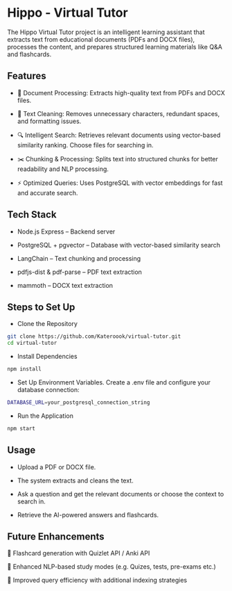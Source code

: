 # Hippo - Virtual Tutor

The Hippo Virtual Tutor project is an intelligent learning assistant that extracts text from educational documents (PDFs and DOCX files), processes the content, and prepares structured learning materials like Q&A and flashcards.

## Features 

- 📄 Document Processing: Extracts high-quality text from PDFs and DOCX files.

- 🧹 Text Cleaning: Removes unnecessary characters, redundant spaces, and formatting issues.

- 🔍 Intelligent Search: Retrieves relevant documents using vector-based similarity ranking. Choose files for searching in.

- ✂️ Chunking & Processing: Splits text into structured chunks for better readability and NLP processing.

- ⚡ Optimized Queries: Uses PostgreSQL with vector embeddings for fast and accurate search.

## Tech Stack

- Node.js Express – Backend server

- PostgreSQL + pgvector – Database with vector-based similarity search

- LangChain – Text chunking and processing

- pdfjs-dist & pdf-parse – PDF text extraction

- mammoth – DOCX text extraction

## Steps to Set Up

- Clone the Repository
```bash
git clone https://github.com/Kateroook/virtual-tutor.git
cd virtual-tutor
```
- Install Dependencies
```bash
npm install
```
- Set Up Environment Variables. Create a .env file and configure your database connection:
```bash
DATABASE_URL=your_postgresql_connection_string
```
- Run the Application
```bash
npm start
```
## Usage

- Upload a PDF or DOCX file.

- The system extracts and cleans the text.

- Ask a question and get the relevant documents or choose the context to search in.

- Retrieve the AI-powered answers and flashcards.

## Future Enhancements

🔹 Flashcard generation with Quizlet API / Anki API

🔹 Enhanced NLP-based study modes (e.g. Quizes, tests, pre-exams etc.)

🔹 Improved query efficiency with additional indexing strategies
